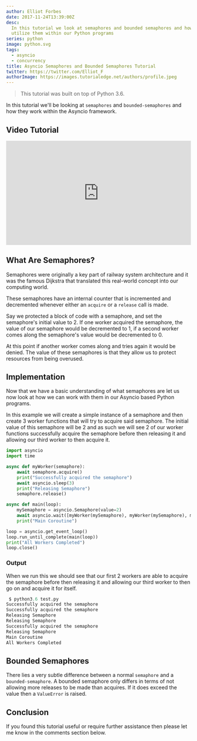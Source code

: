```yaml
---
author: Elliot Forbes
date: 2017-11-24T13:39:00Z
desc:
  In this tutorial we look at semaphores and bounded semaphores and how we can
  utilize them within our Python programs
series: python
image: python.svg
tags:
  - asyncio
  - concurrency
title: Asyncio Semaphores and Bounded Semaphores Tutorial
twitter: https://twitter.com/Elliot_F
authorImage: https://images.tutorialedge.net/authors/profile.jpeg
---
```


> This tutorial was built on top of Python 3.6.

In this tutorial we'll be looking at `semaphores` and `bounded-semaphores` and
how they work within the Asyncio framework.

## Video Tutorial

<div style="position:relative;height:0;padding-bottom:56.3%"><iframe src="https://www.youtube.com/embed/uvM-JYnz1Mw?ecver=2" style="position:absolute;width:100%;height:100%;left:0" width="639" height="360" frameborder="0" gesture="media" allowfullscreen></iframe></div>

## What Are Semaphores?

Semaphores were originally a key part of railway system architecture and it was
the famous Dijkstra that translated this real-world concept into our computing
world.

These semaphores have an internal counter that is incremented and decremented
whenever either an `acquire` or a `release` call is made.

Say we protected a block of code with a semaphore, and set the semaphore's
initial value to 2. If one worker acquired the semaphore, the value of our
semaphore would be decremented to 1, if a second worker comes along the
semaphore's value would be decremented to 0.

At this point if another worker comes along and tries again it would be denied.
The value of these semaphores is that they allow us to protect resources from
being overused.

## Implementation

Now that we have a basic understanding of what semaphores are let us now look at
how we can work with them in our Asyncio based Python programs.

In this example we will create a simple instance of a semaphore and then create
3 worker functions that will try to acquire said semaphore. The initial value of
this semaphore will be 2 and as such we will see 2 of our worker functions
successfully acquire the semaphore before then releasing it and allowing our
third worker to then acquire it.

```py
import asyncio
import time

async def myWorker(semaphore):
    await semaphore.acquire()
    print("Successfully acquired the semaphore")
    await asyncio.sleep(3)
    print("Releasing Semaphore")
    semaphore.release()

async def main(loop):
    mySemaphore = asyncio.Semaphore(value=2)
    await asyncio.wait([myWorker(mySemaphore), myWorker(mySemaphore), myWorker(mySemaphore)])
    print("Main Coroutine")

loop = asyncio.get_event_loop()
loop.run_until_complete(main(loop))
print("All Workers Completed")
loop.close()
```

### Output

When we run this we should see that our first 2 workers are able to acquire the
semaphore before then releasing it and allowing our third worker to then go on
and acquire it for itself.

```py
 $ python3.6 test.py
Successfully acquired the semaphore
Successfully acquired the semaphore
Releasing Semaphore
Releasing Semaphore
Successfully acquired the semaphore
Releasing Semaphore
Main Coroutine
All Workers Completed
```

## Bounded Semaphores

There lies a very subtle difference between a normal `semaphore` and a
`bounded-semaphore`. A bounded semaphore only differs in terms of not allowing
more releases to be made than acquires. If it does exceed the value then a
`ValueError` is raised.

## Conclusion

If you found this tutorial useful or require further assistance then please let
me know in the comments section below.
